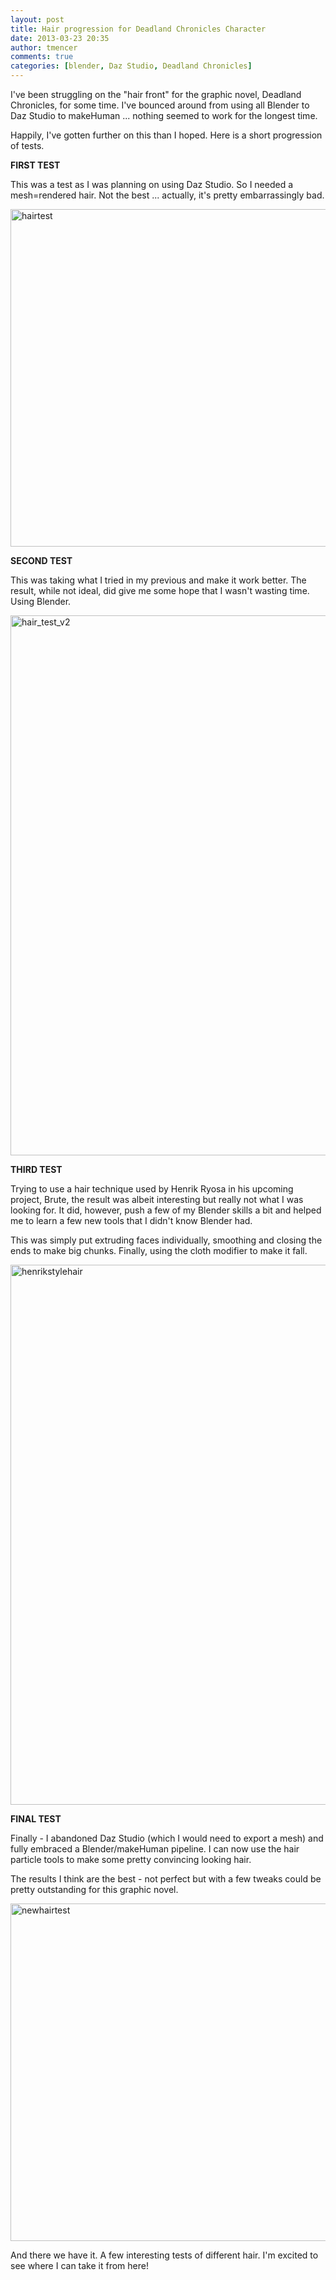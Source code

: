 ```yaml
---
layout: post
title: Hair progression for Deadland Chronicles Character
date: 2013-03-23 20:35
author: tmencer
comments: true
categories: [blender, Daz Studio, Deadland Chronicles]
---
```

I've been struggling on the "hair front" for the graphic novel, Deadland Chronicles, for some time. I've bounced around from using all Blender to Daz Studio to makeHuman ... nothing seemed to work for the longest time.

Happily, I've gotten further on this than I hoped. Here is a short progression of tests.

<strong>FIRST TEST</strong>

This was a test as I was planning on using Daz Studio. So I needed a mesh=rendered hair. Not the best ... actually, it's pretty embarrassingly bad.

<a href="http://www.cubelabmedia.com/wp-content/uploads/2013/03/hairtest.png"><img class="aligncenter size-full wp-image-290" alt="hairtest" src="http://www.cubelabmedia.com/wp-content/uploads/2013/03/hairtest.png" width="960" height="540" /></a>

<strong>SECOND TEST</strong>

This was taking what I tried in my previous and make it work better. The result, while not ideal, did give me some hope that I wasn't wasting time. Using Blender.

<a href="http://www.cubelabmedia.com/wp-content/uploads/2013/03/hair_test_v2.jpg"><img alt="hair_test_v2" src="http://www.cubelabmedia.com/wp-content/uploads/2013/03/hair_test_v2.jpg" width="1536" height="864" /></a>

<strong>THIRD TEST</strong>

Trying to use a hair technique used by Henrik Ryosa in his upcoming project, Brute, the result was albeit interesting but really not what I was looking for. It did, however, push a few of my Blender skills a bit and helped me to learn a few new tools that I didn't know Blender had.

This was simply put extruding faces individually, smoothing and closing the ends to make big chunks. Finally, using the cloth modifier to make it fall.

<img class="aligncenter size-full wp-image-291" alt="henrikstylehair" src="http://www.cubelabmedia.com/wp-content/uploads/2013/03/henrikstylehair.png" width="1536" height="864" />

<strong>FINAL TEST</strong>

Finally - I abandoned Daz Studio (which I would need to export a mesh) and fully embraced a Blender/makeHuman pipeline. I can now use the hair particle tools to make some pretty convincing looking hair.

The results I think are the best - not perfect but with a few tweaks could be pretty outstanding for this graphic novel.

<a href="http://www.cubelabmedia.com/wp-content/uploads/2013/03/newhairtest.png"><img class="aligncenter size-full wp-image-292" alt="newhairtest" src="http://www.cubelabmedia.com/wp-content/uploads/2013/03/newhairtest.png" width="960" height="540" /></a>

And there we have it. A few interesting tests of different hair. I'm excited to see where I can take it from here!
